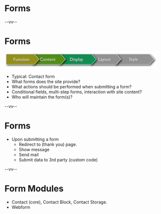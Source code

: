 # Forms

--vv--

# Forms
![Architecture step: Functin + Content + Dispay](lesson-1/slides/images/steps-fcd--.png)<!-- .element: style="width: 100%;" -->

- Typical: Contact form
- What forms does the site provide?
- What actions should be performed when submitting a form?
- Conditional fields, multi-step forms, interaction with site content?
- Who will maintain the form(s)?

--vv--

# Forms
- Upon submitting a form
  - Redirect to (thank you) page.
  - Show message
  - Send mail
  - Submit data to 3rd party (custom code)

--vv--

# Form Modules
- Contact (core), Contact Block, Contact Storage.
- Webform
